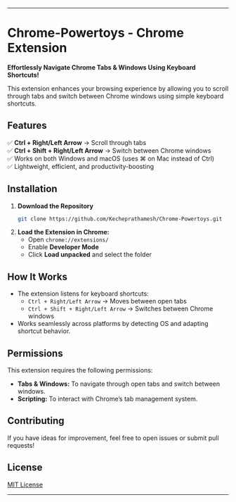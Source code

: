 

---

# Chrome-Powertoys - Chrome Extension  

**Effortlessly Navigate Chrome Tabs & Windows Using Keyboard Shortcuts!**  

This extension enhances your browsing experience by allowing you to scroll through tabs and switch between Chrome windows using simple keyboard shortcuts.  

## Features  
✅ **Ctrl + Right/Left Arrow** → Scroll through tabs  
✅ **Ctrl + Shift + Right/Left Arrow** → Switch between Chrome windows  
✅ Works on both Windows and macOS (uses ⌘ on Mac instead of Ctrl)  
✅ Lightweight, efficient, and productivity-boosting  

## Installation  
1. **Download the Repository**  
   ```sh  
   git clone https://github.com/Kecheprathamesh/Chrome-Powertoys.git  
   ```  
2. **Load the Extension in Chrome:**  
   - Open `chrome://extensions/`  
   - Enable **Developer Mode**  
   - Click **Load unpacked** and select the folder  

## How It Works  
- The extension listens for keyboard shortcuts:  
  - `Ctrl + Right/Left Arrow` → Moves between open tabs  
  - `Ctrl + Shift + Right/Left Arrow` → Switches between Chrome windows  
- Works seamlessly across platforms by detecting OS and adapting shortcut behavior.  

## Permissions  
This extension requires the following permissions:  
- **Tabs & Windows:** To navigate through open tabs and switch between windows.  
- **Scripting:** To interact with Chrome’s tab management system.  

## Contributing  
If you have ideas for improvement, feel free to open issues or submit pull requests!  

## License  
[MIT License](LICENSE)  

---
